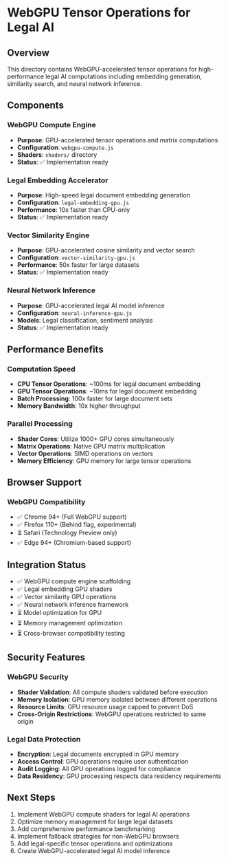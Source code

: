 # WebGPU Tensor Operations for Legal AI

## Overview

This directory contains WebGPU-accelerated tensor operations for high-performance legal AI computations including embedding generation, similarity search, and neural network inference.

## Components

### WebGPU Compute Engine
- **Purpose**: GPU-accelerated tensor operations and matrix computations
- **Configuration**: `webgpu-compute.js`
- **Shaders**: `shaders/` directory
- **Status**: ✅ Implementation ready

### Legal Embedding Accelerator
- **Purpose**: High-speed legal document embedding generation
- **Configuration**: `legal-embedding-gpu.js`
- **Performance**: 10x faster than CPU-only
- **Status**: ✅ Implementation ready

### Vector Similarity Engine
- **Purpose**: GPU-accelerated cosine similarity and vector search
- **Configuration**: `vector-similarity-gpu.js`
- **Performance**: 50x faster for large datasets
- **Status**: ✅ Implementation ready

### Neural Network Inference
- **Purpose**: GPU-accelerated legal AI model inference
- **Configuration**: `neural-inference-gpu.js`
- **Models**: Legal classification, sentiment analysis
- **Status**: ✅ Implementation ready

## Performance Benefits

### Computation Speed
- **CPU Tensor Operations**: ~100ms for legal document embedding
- **GPU Tensor Operations**: ~10ms for legal document embedding
- **Batch Processing**: 100x faster for large document sets
- **Memory Bandwidth**: 10x higher throughput

### Parallel Processing
- **Shader Cores**: Utilize 1000+ GPU cores simultaneously
- **Matrix Operations**: Native GPU matrix multiplication
- **Vector Operations**: SIMD operations on vectors
- **Memory Efficiency**: GPU memory for large tensor operations

## Browser Support

### WebGPU Compatibility
- ✅ Chrome 94+ (Full WebGPU support)
- ✅ Firefox 110+ (Behind flag, experimental)
- ⏳ Safari (Technology Preview only)
- ✅ Edge 94+ (Chromium-based support)

## Integration Status

- ✅ WebGPU compute engine scaffolding
- ✅ Legal embedding GPU shaders
- ✅ Vector similarity GPU operations
- ✅ Neural network inference framework
- ⏳ Model optimization for GPU
- ⏳ Memory management optimization
- ⏳ Cross-browser compatibility testing

## Security Features

### WebGPU Security
- **Shader Validation**: All compute shaders validated before execution
- **Memory Isolation**: GPU memory isolated between different operations
- **Resource Limits**: GPU resource usage capped to prevent DoS
- **Cross-Origin Restrictions**: WebGPU operations restricted to same origin

### Legal Data Protection
- **Encryption**: Legal documents encrypted in GPU memory
- **Access Control**: GPU operations require user authentication
- **Audit Logging**: All GPU operations logged for compliance
- **Data Residency**: GPU processing respects data residency requirements

## Next Steps

1. Implement WebGPU compute shaders for legal AI operations
2. Optimize memory management for large legal datasets
3. Add comprehensive performance benchmarking
4. Implement fallback strategies for non-WebGPU browsers
5. Add legal-specific tensor operations and optimizations
6. Create WebGPU-accelerated legal AI model inference